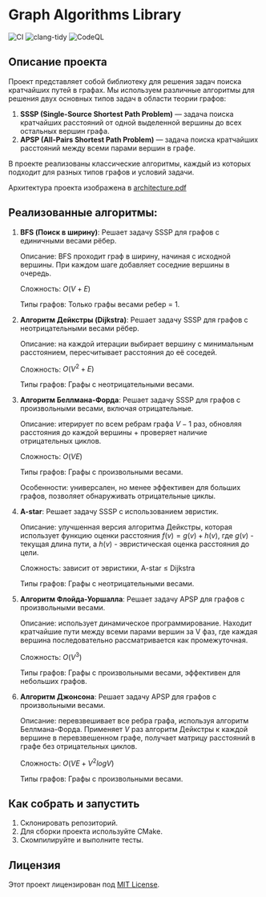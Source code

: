 # Graph Algorithms Library

![CI](https://github.com/B-E-D-A/SD-hw/actions/workflows/ci.yml/badge.svg)
![clang-tidy](https://img.shields.io/badge/linter-clang--tidy-green)
![CodeQL](https://github.com/B-E-D-A/SD-hw/workflows/CodeQL/badge.svg)

## Описание проекта

Проект представляет собой библиотеку для решения задач поиска кратчайших путей в графах. Мы используем различные алгоритмы для решения двух основных типов задач в области теории графов:

1. **SSSP (Single-Source Shortest Path Problem)** — задача поиска кратчайших расстояний от одной выделенной вершины до всех остальных вершин графа.
2. **APSP (All-Pairs Shortest Path Problem)** — задача поиска кратчайших расстояний между всеми парами вершин в графе.

В проекте реализованы классические алгоритмы, каждый из которых подходит для разных типов графов и условий задачи.

Архитектура проекта изображена в [architecture.pdf](https://github.com/B-E-D-A/SD-hw/blob/task-1/architecture.pdf)

## Реализованные алгоритмы:

1. **BFS (Поиск в ширину)**: Решает задачу SSSP для графов с единичными весами рёбер.

   Описание: BFS проходит граф в ширину, начиная с исходной вершины. При каждом шаге добавляет соседние вершины в очередь.

   Сложность: $O(V+E)$

   Типы графов: Только графы весами ребер = 1.

2. **Алгоритм Дейкстры (Dijkstra)**: Решает задачу SSSP для графов с неотрицательными весами рёбер.

   Описание: на каждой итерации выбирает вершину с минимальным расстоянием, пересчитывает расстояния до её соседей.

   Сложность: $O(V^2 + E)$

   Типы графов: Графы с неотрицательными весами.

3. **Алгоритм Беллмана-Форда**: Решает задачу SSSP для графов с произвольными весами, включая отрицательные.

   Описание: итерирует по всем ребрам графа  $V-1$ раз, обновляя расстояния до каждой вершины + проверяет наличие отрицательных циклов.

   Сложность: $O(VE)$

   Типы графов: Графы с произвольными весами.

   Особенности: универсален, но менее эффективен для больших графов, позволяет обнаруживать отрицательные циклы.

4. **A-star**: Решает задачу SSSP с использованием эвристик.

   Описание: улучшенная версия алгоритма Дейкстры, которая использует функцию оценки расстояния $f(v)=g(v)+h(v)$, где $g(v)$ - текущая длина пути, а $h(v)$ - эвристическая оценка расстояния до цели.

   Сложность: зависит от эвристики, A-star $\leq$ Dijkstra

   Типы графов: Графы с неотрицательными весами.

5. **Алгоритм Флойда-Уоршалла**: Решает задачу APSP для графов с произвольными весами.

   Описание: использует динамическое программирование. Находит кратчайшие пути между всеми парами вершин за V фаз, где каждая вершина последовательно рассматривается как промежуточная.

   Сложность: $O(V^3)$

   Типы графов: Графы с произвольными весами, эффективен для небольших графов.

6. **Алгоритм Джонсона**: Решает задачу APSP для графов с произвольными весами.

   Описание: перевзвешивает все ребра графа, используя алгоритм Беллмана-Форда. Применяет $V$ раз алгоритм Дейкстры к каждой вершине в перевзвешенном графе, получает матрицу расстояний в графе без отрицательных циклов.

   Сложность: $O(VE + V^2logV)$

   Типы графов: Графы с произвольными весами.

## Как собрать и запустить

1. Склонировать репозиторий.
2. Для сборки проекта используйте CMake.
3. Скомпилируйте и выполните тесты.

## Лицензия

Этот проект лицензирован под [MIT License](LICENSE).
